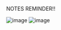 NOTES REMINDER!!

![image](https://github.com/Vivekkanjiya/MAD_Project_/assets/98510847/379b81bd-6867-4403-8d35-6674f5264c11)
![image](https://github.com/Vivekkanjiya/MAD_Project_/assets/98510847/99c670a6-f0fe-4a63-b693-3e291261f4fa)


